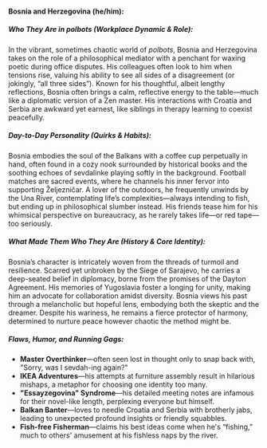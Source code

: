 #### Bosnia and Herzegovina (he/him):  

##### Who They Are in *polbots* (Workplace Dynamic & Role):  
In the vibrant, sometimes chaotic world of *polbots*, Bosnia and Herzegovina takes on the role of a philosophical mediator with a penchant for waxing poetic during office disputes. His colleagues often look to him when tensions rise, valuing his ability to see all sides of a disagreement (or jokingly, “all three sides”). Known for his thoughtful, albeit lengthy reflections, Bosnia often brings a calm, reflective energy to the table—much like a diplomatic version of a Zen master. His interactions with Croatia and Serbia are awkward yet earnest, like siblings in therapy learning to coexist peacefully.

##### Day-to-Day Personality (Quirks & Habits):  
Bosnia embodies the soul of the Balkans with a coffee cup perpetually in hand, often found in a cozy nook surrounded by historical books and the soothing echoes of sevdalinke playing softly in the background. Football matches are sacred events, where he channels his inner fervor into supporting Željezničar. A lover of the outdoors, he frequently unwinds by the Una River, contemplating life’s complexities—always intending to fish, but ending up in philosophical slumber instead. His friends tease him for his whimsical perspective on bureaucracy, as he rarely takes life—or red tape—too seriously.

##### What Made Them Who They Are (History & Core Identity):  
Bosnia’s character is intricately woven from the threads of turmoil and resilience. Scarred yet unbroken by the Siege of Sarajevo, he carries a deep-seated belief in diplomacy, borne from the promises of the Dayton Agreement. His memories of Yugoslavia foster a longing for unity, making him an advocate for collaboration amidst diversity. Bosnia views his past through a melancholic but hopeful lens, embodying both the skeptic and the dreamer. Despite his wariness, he remains a fierce protector of harmony, determined to nurture peace however chaotic the method might be.

##### Flaws, Humor, and Running Gags:  
- **Master Overthinker**—often seen lost in thought only to snap back with, "Sorry, was I sevdah-ing again?"
- **IKEA Adventures**—his attempts at furniture assembly result in hilarious mishaps, a metaphor for choosing one identity too many.
- **"Essayzegovina" Syndrome**—his detailed meeting notes are infamous for their novel-like length, perplexing everyone but himself.
- **Balkan Banter**—loves to needle Croatia and Serbia with brotherly jabs, leading to unexpected profound insights or friendly squabbles.
- **Fish-free Fisherman**—claims his best ideas come when he's “fishing,” much to others' amusement at his fishless naps by the river.